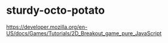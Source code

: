 # sturdy-octo-potato

https://developer.mozilla.org/en-US/docs/Games/Tutorials/2D_Breakout_game_pure_JavaScript